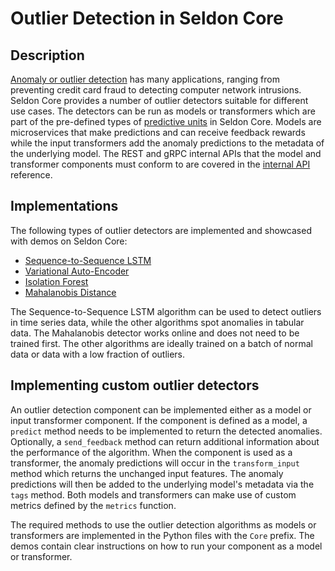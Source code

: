 # Outlier Detection in Seldon Core

## Description

[Anomaly or outlier detection](https://en.wikipedia.org/wiki/Anomaly_detection) has many applications, ranging from preventing credit card fraud to detecting computer network intrusions. Seldon Core provides a number of outlier detectors suitable for different use cases. The detectors can be run as models or transformers which are part of the pre-defined types of [predictive units](../reference/seldon-deployment.md#proto-buffer-definition) in Seldon Core. Models are microservices that make predictions and can receive feedback rewards while the input transformers add the anomaly predictions to the metadata of the underlying model. The REST and gRPC internal APIs that the model and transformer components must conform to are covered in the [internal API](../reference/apis/internal-api.md) reference.

## Implementations

The following types of outlier detectors are implemented and showcased with demos on Seldon Core:
* [Sequence-to-Sequence LSTM](https://github.com/SeldonIO/seldon-core/tree/master/components/outlier-detection/seq2seq-lstm)
* [Variational Auto-Encoder](https://github.com/SeldonIO/seldon-core/tree/master/components/outlier-detection/vae)
* [Isolation Forest](https://github.com/SeldonIO/seldon-core/tree/master/components/outlier-detection/isolation-forest)
* [Mahalanobis Distance](https://github.com/SeldonIO/seldon-core/tree/master/components/outlier-detection/mahalanobis)

The Sequence-to-Sequence LSTM algorithm can be used to detect outliers in time series data, while the other algorithms spot anomalies in tabular data. The Mahalanobis detector works online and does not need to be trained first. The other algorithms are ideally trained on a batch of normal data or data with a low fraction of outliers.

## Implementing custom outlier detectors

An outlier detection component can be implemented either as a model or input transformer component. If the component is defined as a model, a ```predict``` method needs to be implemented to return the detected anomalies. Optionally, a ```send_feedback``` method can return additional information about the performance of the algorithm. When the component is used as a transformer, the anomaly predictions will occur in the ```transform_input``` method which returns the unchanged input features. The anomaly predictions will then be added to the underlying model's metadata via the ```tags``` method. Both models and transformers can make use of custom metrics defined by the ```metrics``` function. 

The required methods to use the outlier detection algorithms as models or transformers are implemented in the Python files with the ```Core``` prefix. The demos contain clear instructions on how to run your component as a model or transformer.

